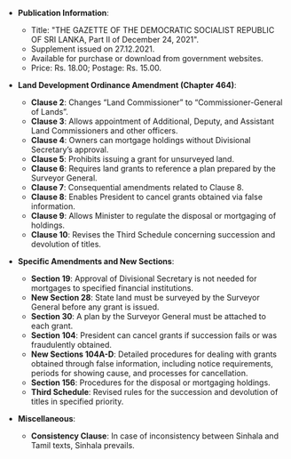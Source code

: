 - **Publication Information**:
  - Title: "THE GAZETTE OF THE DEMOCRATIC SOCIALIST REPUBLIC OF SRI LANKA, Part II of December 24, 2021".
  - Supplement issued on 27.12.2021.
  - Available for purchase or download from government websites.
  - Price: Rs. 18.00; Postage: Rs. 15.00.

- **Land Development Ordinance Amendment (Chapter 464)**:
  - **Clause 2**: Changes “Land Commissioner” to “Commissioner-General of Lands”.
  - **Clause 3**: Allows appointment of Additional, Deputy, and Assistant Land Commissioners and other officers.
  - **Clause 4**: Owners can mortgage holdings without Divisional Secretary’s approval.
  - **Clause 5**: Prohibits issuing a grant for unsurveyed land.
  - **Clause 6**: Requires land grants to reference a plan prepared by the Surveyor General.
  - **Clause 7**: Consequential amendments related to Clause 8.
  - **Clause 8**: Enables President to cancel grants obtained via false information.
  - **Clause 9**: Allows Minister to regulate the disposal or mortgaging of holdings.
  - **Clause 10**: Revises the Third Schedule concerning succession and devolution of titles.

- **Specific Amendments and New Sections**:
  - **Section 19**: Approval of Divisional Secretary is not needed for mortgages to specified financial institutions.
  - **New Section 28**: State land must be surveyed by the Surveyor General before any grant is issued.
  - **Section 30**: A plan by the Surveyor General must be attached to each grant.
  - **Section 104**: President can cancel grants if succession fails or was fraudulently obtained.
  - **New Sections 104A-D**: Detailed procedures for dealing with grants obtained through false information, including notice requirements, periods for showing cause, and processes for cancellation.
  - **Section 156**: Procedures for the disposal or mortgaging holdings.
  - **Third Schedule**: Revised rules for the succession and devolution of titles in specified priority.

- **Miscellaneous**:
  - **Consistency Clause**: In case of inconsistency between Sinhala and Tamil texts, Sinhala prevails.